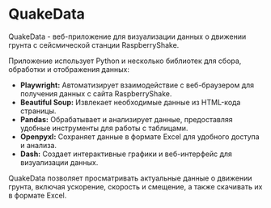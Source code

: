 # QuakeData

QuakeData - веб-приложение для визуализации данных о движении грунта с сейсмической станции RaspberryShake. 

Приложение использует Python и несколько библиотек для сбора, обработки и отображения данных:

* **Playwright:**  Автоматизирует взаимодействие с веб-браузером для получения данных с сайта RaspberryShake.
* **Beautiful Soup:** Извлекает необходимые данные из HTML-кода страницы.
* **Pandas:**  Обрабатывает и анализирует данные, предоставляя удобные инструменты для работы с таблицами.
* **Openpyxl:**  Сохраняет данные в формате Excel для удобного доступа и анализа.
* **Dash:** Создает интерактивные графики и веб-интерфейс для визуализации данных.

QuakeData позволяет просматривать актуальные данные о движении грунта, включая ускорение, скорость и смещение, а также  скачивать их в формате Excel.
